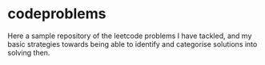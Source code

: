 # codeproblems

Here a sample repository of the leetcode problems I have tackled, and my basic strategies towards being able to identify and categorise solutions into solving then.